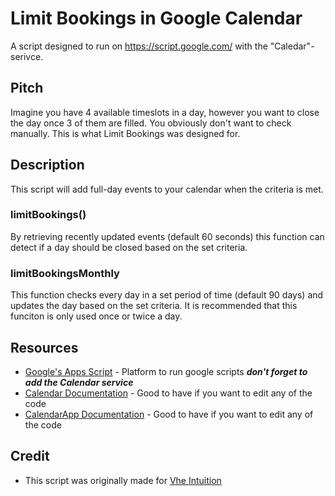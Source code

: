 # Limit Bookings in Google Calendar
A script designed to run on  https://script.google.com/ with the "Caledar"-serivce.

## Pitch
 Imagine you have 4 available timeslots in a day, however you want to close the day once 3 of them are filled. You obviously don't want to check manually. 
 This is what Limit Bookings was designed for.

## Description
  This script will add full-day events to your calendar when the criteria is met.
  ### limitBookings()
  By retrieving recently updated events (default 60 seconds) this function can detect if a day should be closed based on the set criteria.
  
  ### limitBookingsMonthly
  This function checks every day in a set period of time (default 90 days) and updates the day based on the set criteria. 
  It is recommended that this funciton is only used once or twice a day.

## Resources
- [Google's Apps Script](https://script.google.com/) - Platform to run google scripts ***don't forget to add the Calendar service***
- [Calendar Documentation](https://developers.google.com/apps-script/advanced/calendar) - Good to have if you want to edit any of the code
- [CalendarApp Documentation](https://developers.google.com/apps-script/reference/calendar/calendar) - Good to have if you want to edit any of the code

## Credit
- This script was originally made for [Vhe Intuition](https://vheintution.com/)
